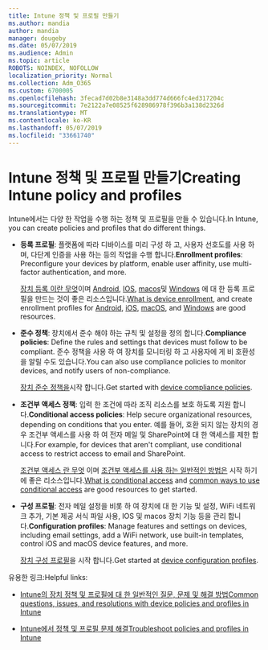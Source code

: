 ```yaml
---
title: Intune 정책 및 프로필 만들기
ms.author: mandia
author: mandia
manager: dougeby
ms.date: 05/07/2019
ms.audience: Admin
ms.topic: article
ROBOTS: NOINDEX, NOFOLLOW
localization_priority: Normal
ms.collection: Adm_O365
ms.custom: 6700005
ms.openlocfilehash: 3fecad7d02b8e3148a3dd774d666fc4ed317204c
ms.sourcegitcommit: 7e2122a7e08525f628986978f396b3a138d2326d
ms.translationtype: MT
ms.contentlocale: ko-KR
ms.lasthandoff: 05/07/2019
ms.locfileid: "33661740"
---
```

# <a name="creating-intune-policy-and-profiles"></a><span data-ttu-id="c699e-102">Intune 정책 및 프로필 만들기</span><span class="sxs-lookup"><span data-stu-id="c699e-102">Creating Intune policy and profiles</span></span>

<span data-ttu-id="c699e-103">Intune에서는 다양 한 작업을 수행 하는 정책 및 프로필을 만들 수 있습니다.</span><span class="sxs-lookup"><span data-stu-id="c699e-103">In Intune, you can create policies and profiles that do different things.</span></span>

- <span data-ttu-id="c699e-104">**등록 프로필**: 플랫폼에 따라 디바이스를 미리 구성 하 고, 사용자 선호도를 사용 하며, 다단계 인증을 사용 하는 등의 작업을 수행 합니다.</span><span class="sxs-lookup"><span data-stu-id="c699e-104">**Enrollment profiles**: Preconfigure your devices by platform, enable user affinity, use multi-factor authentication, and more.</span></span> 

  <span data-ttu-id="c699e-105">[장치 등록 이란 무엇](https://docs.microsoft.com/intune/device-enrollment)이며 [Android](https://docs.microsoft.com/intune/android-enroll), [IOS](https://docs.microsoft.com/intune/ios-enroll), [macos](https://docs.microsoft.com/intune/macos-enroll)및 [Windows](https://docs.microsoft.com/intune/windows-enrollment-methods) 에 대 한 등록 프로필을 만드는 것이 좋은 리소스입니다.</span><span class="sxs-lookup"><span data-stu-id="c699e-105">[What is device enrollment](https://docs.microsoft.com/intune/device-enrollment), and create enrollment profiles for [Android](https://docs.microsoft.com/intune/android-enroll), [iOS](https://docs.microsoft.com/intune/ios-enroll), [macOS](https://docs.microsoft.com/intune/macos-enroll), and [Windows](https://docs.microsoft.com/intune/windows-enrollment-methods) are good resources.</span></span>

- <span data-ttu-id="c699e-106">**준수 정책**: 장치에서 준수 해야 하는 규칙 및 설정을 정의 합니다.</span><span class="sxs-lookup"><span data-stu-id="c699e-106">**Compliance policies**: Define the rules and settings that devices must follow to be compliant.</span></span> <span data-ttu-id="c699e-107">준수 정책을 사용 하 여 장치를 모니터링 하 고 사용자에 게 비 호환성을 알릴 수도 있습니다.</span><span class="sxs-lookup"><span data-stu-id="c699e-107">You can also use compliance policies to monitor devices, and notify users of non-compliance.</span></span> 

  <span data-ttu-id="c699e-108">[장치 준수 정책을](https://docs.microsoft.com/intune/device-compliance-get-started)시작 합니다.</span><span class="sxs-lookup"><span data-stu-id="c699e-108">Get started with [device compliance policies](https://docs.microsoft.com/intune/device-compliance-get-started).</span></span>
- <span data-ttu-id="c699e-109">**조건부 액세스 정책**: 입력 한 조건에 따라 조직 리소스를 보호 하도록 지원 합니다.</span><span class="sxs-lookup"><span data-stu-id="c699e-109">**Conditional access policies**: Help secure organizational resources, depending on conditions that you enter.</span></span> <span data-ttu-id="c699e-110">예를 들어, 호환 되지 않는 장치의 경우 조건부 액세스를 사용 하 여 전자 메일 및 SharePoint에 대 한 액세스를 제한 합니다.</span><span class="sxs-lookup"><span data-stu-id="c699e-110">For example, for devices that aren't compliant, use conditional access to restrict access to email and SharePoint.</span></span>

  <span data-ttu-id="c699e-111">[조건부 액세스 란 무엇](https://docs.microsoft.com/intune/conditional-access) 이며 [조건부 액세스를 사용 하는 일반적인 방법은](https://docs.microsoft.com/intune/conditional-access-intune-common-ways-use) 시작 하기에 좋은 리소스입니다.</span><span class="sxs-lookup"><span data-stu-id="c699e-111">[What is conditional access](https://docs.microsoft.com/intune/conditional-access) and [common ways to use conditional access](https://docs.microsoft.com/intune/conditional-access-intune-common-ways-use) are good resources to get started.</span></span>

- <span data-ttu-id="c699e-112">**구성 프로필**: 전자 메일 설정을 비롯 하 여 장치에 대 한 기능 및 설정, WiFi 네트워크 추가, 기본 제공 서식 파일 사용, IOS 및 macos 장치 기능 등을 관리 합니다.</span><span class="sxs-lookup"><span data-stu-id="c699e-112">**Configuration profiles**: Manage features and settings on devices, including email settings, add a WiFi network, use built-in templates, control iOS and macOS device features, and more.</span></span> 

  <span data-ttu-id="c699e-113">[장치 구성 프로필](https://docs.microsoft.com/intune/device-profiles)을 시작 합니다.</span><span class="sxs-lookup"><span data-stu-id="c699e-113">Get started at [device configuration profiles](https://docs.microsoft.com/intune/device-profiles).</span></span>

<span data-ttu-id="c699e-114">유용한 링크:</span><span class="sxs-lookup"><span data-stu-id="c699e-114">Helpful links:</span></span>

- [<span data-ttu-id="c699e-115">Intune의 장치 정책 및 프로필에 대 한 일반적인 질문, 문제 및 해결 방법</span><span class="sxs-lookup"><span data-stu-id="c699e-115">Common questions, issues, and resolutions with device policies and profiles in Intune</span></span>](https://docs.microsoft.com/intune/device-profile-troubleshoot)

- [<span data-ttu-id="c699e-116">Intune에서 정책 및 프로필 문제 해결</span><span class="sxs-lookup"><span data-stu-id="c699e-116">Troubleshoot policies and profiles in Intune</span></span>](https://docs.microsoft.com/intune/troubleshoot-policies-in-microsoft-intune)
